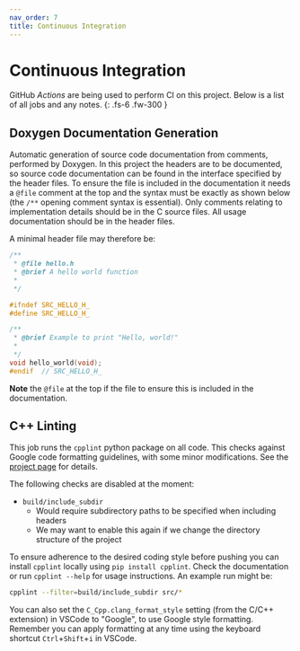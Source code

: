```yaml
---
nav_order: 7
title: Continuous Integration
---
```


# Continuous Integration

GitHub _Actions_ are being used to perform CI on this project. Below is a list of all jobs and any notes.
{: .fs-6 .fw-300 }

## Doxygen Documentation Generation

Automatic generation of source code documentation from comments, performed by Doxygen. In this project the headers are to be documented, so source code documentation can be found in the interface specified by the header files. To ensure the file is included in the documentation it needs a `@file` comment at the top and the syntax must be exactly as shown below (the `/**` opening comment syntax is essential). Only comments relating to implementation details should be in the C source files. All usage documentation should be in the header files.

A minimal header file may therefore be:

```cpp
/**
 * @file hello.h
 * @brief A hello world function
 *
 */

#ifndef SRC_HELLO_H_
#define SRC_HELLO_H_

/**
 * @brief Example to print "Hello, world!"
 *
 */
void hello_world(void);
#endif  // SRC_HELLO_H_
```

**Note** the `@file` at the top if the file to ensure this is included in the documentation.

## C++ Linting

This job runs the `cpplint` python package on all code. This checks against Google code formatting guidelines, with some minor modifications. See the [project page](https://github.com/cpplint/cpplint) for details.

The following checks are disabled at the moment:

- `build/include_subdir`
  - Would require subdirectory paths to be specified when including headers
  - We may want to enable this again if we change the directory structure of the project

To ensure adherence to the desired coding style before pushing you can install `cpplint` locally using `pip install cpplint`. Check the documentation or run `cpplint --help` for usage instructions. An example run might be:

```sh
cpplint --filter=build/include_subdir src/*
```

You can also set the `C_Cpp.clang_format_style` setting (from the C/C++ extension) in VSCode to "Google", to use Google style formatting. Remember you can apply formatting at any time using the keyboard shortcut `Ctrl`+`Shift`+`i` in VSCode.
